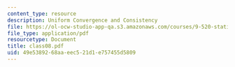 ```yaml
---
content_type: resource
description: Uniform Convergence and Consistency
file: https://ol-ocw-studio-app-qa.s3.amazonaws.com/courses/9-520-statistical-learning-theory-and-applications-spring-2003/49e5389268aaeec521d1e757455d5809_class08.pdf
file_type: application/pdf
resourcetype: Document
title: class08.pdf
uid: 49e53892-68aa-eec5-21d1-e757455d5809
---
```

